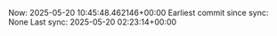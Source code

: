 Now: 2025-05-20 10:45:48.462146+00:00 Earliest commit since sync: None Last sync: 2025-05-20 02:23:14+00:00
